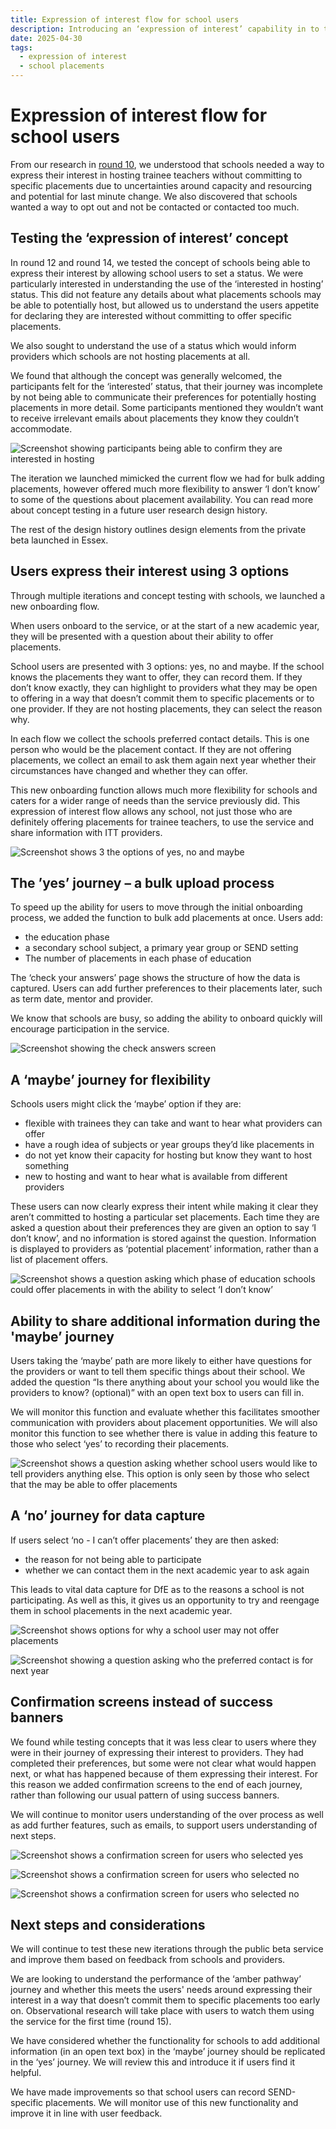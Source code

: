 ```yaml
---
title: Expression of interest flow for school users
description: Introducing an ‘expression of interest’ capability in to the Manage school placements service
date: 2025-04-30
tags:
  - expression of interest
  - school placements
---
```


# Expression of interest flow for school users

From our research in [round 10](/manage-school-placements/understanding-more-about-schools-ways-of-working/?), we understood that schools needed a way to express their interest in hosting trainee teachers without committing to specific placements due to uncertainties around capacity and resourcing and potential for last minute change. We also discovered that schools wanted a way to opt out and not be contacted or contacted too much.

## Testing the ‘expression of interest’ concept

In round 12 and round 14, we tested the concept of schools being able to express their interest by allowing school users to set a status. We were particularly interested in understanding the use of the ‘interested in hosting’ status. This did not feature any details about what placements schools may be able to potentially host, but allowed us to understand the users appetite for declaring they are interested without committing to offer specific placements.

We also sought to understand the use of a status which would inform providers which schools are not hosting placements at all.

We found that although the concept was generally welcomed, the participants felt for the ‘interested’ status, that their journey was incomplete by not being able to communicate their preferences for potentially hosting placements in more detail. Some participants mentioned they wouldn’t want to receive irrelevant emails about placements they know they couldn’t accommodate.

![Screenshot showing participants being able to confirm they are interested in hosting](a-amber-testing-question.png "Screenshot shows what participants in testing saw if they expressed an interest in ‘maybe’ hosting")

The iteration we launched mimicked the current flow we had for bulk adding placements, however offered much more flexibility to answer ‘I don’t know’ to some of the questions about placement availability. You can read more about concept testing in a future user research design history.

The rest of the design history outlines design elements from the private beta launched in Essex.

## Users express their interest using 3 options

Through multiple iterations and concept testing with schools, we launched a new onboarding flow.

When users onboard to the service, or at the start of a new academic year, they will be presented with a question about their ability to offer placements.

School users are presented with 3 options: yes, no and maybe. If the school knows the placements they want to offer, they can record them. If they don’t know exactly, they can highlight to providers what they may be open to offering in a way that doesn’t commit them to specific placements or to one provider. If they are not hosting placements, they can select the reason why.

In each flow we collect the schools preferred contact details. This is one person who would be the placement contact. If they are not offering placements, we collect an email to ask them again next year whether their circumstances have changed and whether they can offer.

This new onboarding function allows much more flexibility for schools and caters for a wider range of needs than the service previously did. This expression of interest flow allows any school, not just those who are definitely offering placements for trainee teachers, to use the service and share information with ITT providers.

![Screenshot shows 3 the options of yes, no and maybe](b-eoi-flow.png "Screenshot shows the 3 options presented to school users based on their certainty")

## The ’yes’ journey – a bulk upload process

To speed up the ability for users to move through the initial onboarding process, we added the function to bulk add placements at once. Users add:

- the education phase
- a secondary school subject, a primary year group or SEND setting
- The number of placements in each phase of education

The ‘check your answers’ page shows the structure of how the data is captured. Users can add further preferences to their placements later, such as term date, mentor and provider.

We know that schools are busy, so adding the ability to onboard quickly will encourage participation in the service.

![Screenshot showing the check answers screen](c-check-answers.png "Check answers screen")

## A ‘maybe’ journey for flexibility

Schools users might click the ‘maybe’ option if they are:

- flexible with trainees they can take and want to hear what providers can offer
- have a rough idea of subjects or year groups they’d like placements in
- do not yet know their capacity for hosting but know they want to host something
- new to hosting and want to hear what is available from different providers

These users can now clearly express their intent while making it clear they aren’t committed to hosting a particular set placements. Each time they are asked a question about their preferences they are given an option to say ‘I don’t know’, and no information is stored against the question. Information is displayed to providers as ‘potential placement’ information, rather than a list of placement offers.

![Screenshot shows a question asking which phase of education schools could offer placements in with the ability to select ‘I don’t know’](d-amber-flow-example.png "A question to confirm the phase of education with an option to select ‘I don’t know’")

## Ability to share additional information during the 'maybe’ journey

Users taking the ‘maybe’ path are more likely to either have questions for the providers or want to tell them specific things about their school. We added the question “Is there anything about your school you would like the providers to know? (optional)” with an open text box to users can fill in.

We will monitor this function and evaluate whether this facilitates smoother communication with providers about placement opportunities. We will also monitor this function to see whether there is value in adding this feature to those who select ‘yes’ to recording their placements.

![Screenshot shows a question asking whether school users would like to tell providers anything else. This option is only seen by those who select that the may be able to offer placements](e-amber-anything-want-to-know.png "Screenshot shows a question asking whether school users would like to tell providers anything else. This option is only seen by those who select that the may be able to offer placements")

## A ‘no’ journey for data capture

If users select ‘no - I can’t offer placements’ they are then asked:

- the reason for not being able to participate
- whether we can contact them in the next academic year to ask again

This leads to vital data capture for DfE as to the reasons a school is not participating. As well as this, it gives us an opportunity to try and reengage them in school placements in the next academic year.

![Screenshot shows options for why a school user may not offer placements](f-a-red-path.png "Options for why a school user may not offer placements")

![Screenshot showing a question asking who the preferred contact is for next year](g-b-redpath.png "School users are asked for a contact for next year")

## Confirmation screens instead of success banners

We found while testing concepts that it was less clear to users where they were in their journey of expressing their interest to providers. They had completed their preferences, but some were not clear what would happen next, or what has happened because of them expressing their interest. For this reason we added confirmation screens to the end of each journey, rather than following our usual pattern of using success banners.

We will continue to monitor users understanding of the over process as well as add further features, such as emails, to support users understanding of next steps.

![Screenshot shows a confirmation screen for users who selected yes](h-a-green-confirmation-screen.png "Confirmation screen for users who selected 'yes'")

![Screenshot shows a confirmation screen for users who selected no](i-b-amber-confirmation-screen.png " Confirmation screen for users who selected 'maybe'")

![Screenshot shows a confirmation screen for users who selected no](j-c-red-confirmation-screen.png "Confirmation screen for users who selected 'no'")

## Next steps and considerations

We will continue to test these new iterations through the public beta service and improve them based on feedback from schools and providers.

We are looking to understand the performance of the ‘amber pathway’ journey and whether this meets the users' needs around expressing their interest in a way that doesn’t commit them to specific placements too early on. Observational research will take place with users to watch them using the service for the first time (round 15).

We have considered whether the functionality for schools to add additional information (in an open text box) in the ‘maybe’ journey should be replicated in the ‘yes’ journey. We will review this and introduce it if users find it helpful.

We have made improvements so that school users can record SEND-specific placements. We will monitor use of this new functionality and improve it in line with user feedback.
